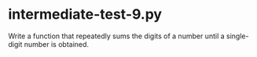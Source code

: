 # intermediate-test-9.py
 Write a function that repeatedly sums the digits of a number until a single-digit number is obtained.
